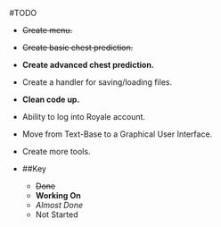#TODO
+ ~~Create menu.~~ 
+ ~~Create basic chest prediction.~~
+ **Create advanced chest prediction.**
+ Create a handler for saving/loading files.
+ **Clean code up.**
+ Ability to log into Royale account.
+ Move from Text-Base to a Graphical User Interface.
+ Create more tools.
+ 
  ##Key

  + ~~Done~~
  + **Working On**
  + *Almost Done*
  +  Not Started






